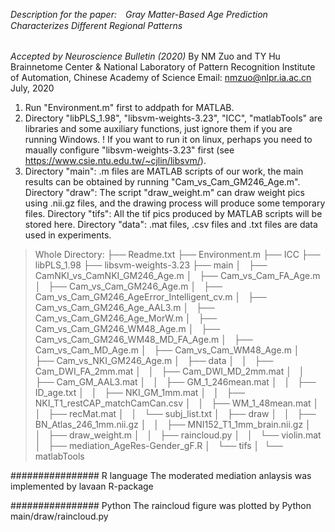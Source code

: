 ###### Description for the paper:　Gray Matter-Based Age Prediction Characterizes Different Regional Patterns
*Accepted by Neuroscience Bulletin (2020)*
By NM Zuo and TY Hu
Brainnetome Center & National Laboratory of Pattern Recognition
Institute of Automation, Chinese Academy of Science
Email: nmzuo@nlpr.ia.ac.cn
July, 2020


1. Run "Environment.m" first to addpath for MATLAB.
1. Directory "libPLS_1.98", "libsvm-weights-3.23", "ICC", "matlabTools" are libraries and some auxiliary functions, just ignore them if you are running Windows.
! If you want to run it on linux, perhaps you need to maually configure "libsvm-weights-3.23" first (see https://www.csie.ntu.edu.tw/~cjlin/libsvm/).
3. Directory "main": .m files are MATLAB scripts of our work, the main results can be obtained by running "Cam_vs_Cam_GM246_Age.m".
Directory "draw": The script "draw_weight.m" can draw weight pics using .nii.gz files, and the drawing process will produce some temporary files.
Directory "tifs": All the tif pics produced by MATLAB scripts will be stored here.
Directory "data": .mat files, .csv files and .txt files are data used in experiments.

> Whole Directory:
> ├── Readme.txt
> ├── Environment.m
> ├── ICC
> ├── libPLS_1.98
├── libsvm-weights-3.23
├── main
│   ├── CamNKI_vs_CamNKI_GM246_Age.m
│   ├── Cam_vs_Cam_FA_Age.m
│   ├── Cam_vs_Cam_GM246_Age.m
│   ├── Cam_vs_Cam_GM246_AgeError_Intelligent_cv.m
│   ├── Cam_vs_Cam_GM246_Age_AAL3.m
│   ├── Cam_vs_Cam_GM246_Age_MorW.m
│   ├── Cam_vs_Cam_GM246_WM48_Age.m
│   ├── Cam_vs_Cam_GM246_WM48_MD_FA_Age.m
│   ├── Cam_vs_Cam_MD_Age.m
│   ├── Cam_vs_Cam_WM48_Age.m
│   ├── Cam_vs_NKI_GM246_Age.m
│   ├── data
│   │   ├── Cam_DWI_FA_2mm.mat
│   │   ├── Cam_DWI_MD_2mm.mat
│   │   ├── Cam_GM_AAL3.mat
│   │   ├── GM_1_246mean.mat
│   │   ├── ID_age.txt
│   │   ├── NKI_GM_1mm.mat
│   │   ├── NKI_T1_restCAP_matchCamCan.csv
│   │   ├── WM_1_48mean.mat
│   │   ├── recMat.mat
│   │   └── subj_list.txt
│   ├── draw
│   │   ├── BN_Atlas_246_1mm.nii.gz
│   │   ├── MNI152_T1_1mm_brain.nii.gz
│   │   ├── draw_weight.m
│   │   ├── raincloud.py
│   │   └── violin.mat
│   ├── mediation_AgeRes-Gender_gF.R
│   └── tifs
│ 
└── matlabTools

################ R language
The moderated mediation anlaysis was implemented by lavaan R-package

################ Python
The raincloud figure was plotted by Python main/draw/raincloud.py
